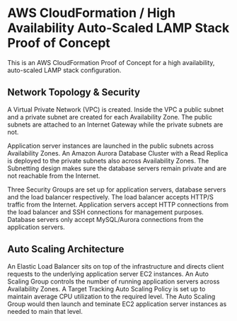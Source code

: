# AWS CloudFormation / High Availability Auto-Scaled LAMP Stack Proof of Concept

This is an AWS CloudFormation Proof of Concept for a high availability, auto-scaled LAMP stack configuration.

## Network Topology & Security

A Virtual Private Network (VPC) is created. Inside the VPC a public subnet and a private subnet are created for each Availability Zone. The public subnets are attached to an Internet Gateway while the private subnets are not.

Application server instances are launched in the public subnets across Availability Zones. An Amazon Aurora Database Cluster with a Read Replica is deployed to the private subnets also across Availability Zones. The Subnetting design makes sure the database servers remain private and are not reachable from the Internet.

Three Security Groups are set up for application servers, database servers and the load balancer respectively. The load balancer accepts HTTP/S traffic from the Internet. Application servers accept HTTP connections from the load balancer and SSH connections for management purposes. Database servers only accept MySQL/Aurora connections from the application servers.

## Auto Scaling Architecture

An Elastic Load Balancer sits on top of the infrastructure and directs client requests to the underlying application server EC2 instances. An Auto Scaling Group controls the number of running application servers across Availability Zones. A Target Tracking Auto Scaling Policy is set up to maintain average CPU utilization to the required level. The Auto Scaling Group would then launch and teminate EC2 application server instances as needed to main that level.

